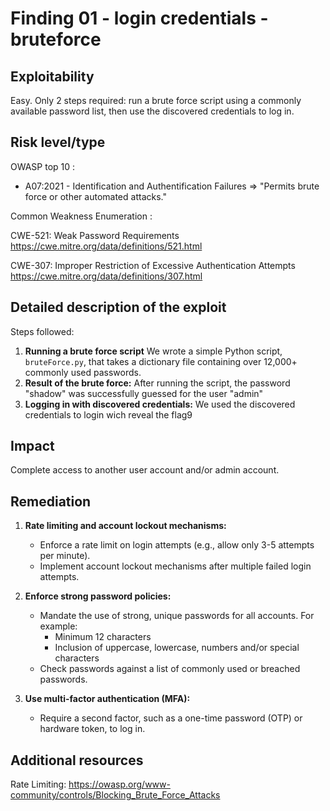 # Finding 01 - login credentials - bruteforce

## Exploitability

Easy. Only 2 steps required: run a brute force script using a commonly available password list, then use the discovered credentials to log in.

## Risk level/type

OWASP top 10 :
- A07:2021 - Identification and Authentification Failures
    => "Permits brute force or other automated attacks."


Common Weakness Enumeration :

CWE-521: Weak Password Requirements
https://cwe.mitre.org/data/definitions/521.html

CWE-307: Improper Restriction of Excessive Authentication Attempts
https://cwe.mitre.org/data/definitions/307.html

## Detailed description of the exploit

Steps followed:
1. **Running a brute force script**
We wrote a simple Python script, ```bruteForce.py```, that takes a dictionary file containing over 12,000+ commonly used passwords.
2. **Result of the brute force:**
After running the script, the password "shadow" was successfully guessed for the user "admin"
3. **Logging in with discovered credentials:**
We used the discovered credentials to login wich reveal the flag9

## Impact
Complete access to another user account and/or admin account.

## Remediation

1. **Rate limiting and account lockout mechanisms:**
    - Enforce a rate limit on login attempts (e.g., allow only 3-5 attempts per minute).
    - Implement account lockout mechanisms after multiple failed login attempts.

2. **Enforce strong password policies:**
    - Mandate the use of strong, unique passwords for all accounts. For example:
        - Minimum 12 characters
        - Inclusion of uppercase, lowercase, numbers and/or special characters
    - Check passwords against a list of commonly used or breached passwords.

3. **Use multi-factor authentication (MFA):**
    - Require a second factor, such as a one-time password (OTP) or hardware token, to log in.

## Additional resources

Rate Limiting:
https://owasp.org/www-community/controls/Blocking_Brute_Force_Attacks
